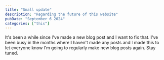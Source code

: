 ```yaml
---
title: "Small update"
description: "Regarding the future of this website"
pubDate: "September 6 2024"
categories: ["this"]
---
```


It's been a while since I've made a new blog post and I want to fix that. I've been busy in the months where I haven't made any posts and I made this to let everyone know I'm going to regularly make new blog posts again. Stay tuned.
